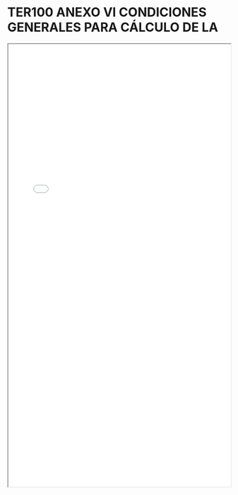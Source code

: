 
# TER100 ANEXO VI CONDICIONES GENERALES PARA CÁLCULO DE LA

<iframe src="../TER100 ANEXO VI CONDICIONES GENERALES PARA CÁLCULO DE LA.pdf" width="100%" height="1000px"></iframe>

